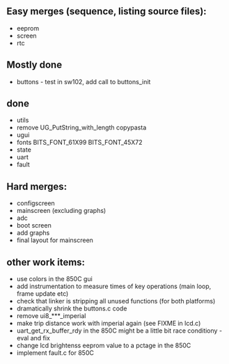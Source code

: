 ## Easy merges (sequence, listing source files):

* eeprom
* screen
* rtc

## Mostly done

* buttons - test in sw102, add call to buttons_init

## done

* utils
* remove UG_PutString_with_length copypasta
* ugui
* fonts BITS_FONT_61X99 BITS_FONT_45X72
* state
* uart
* fault

## Hard merges:

* configscreen
* mainscreen (excluding graphs)
* adc
* boot screen
* add graphs
* final layout for mainscreen

## other work items:

* use colors in the 850C gui
* add instrumentation to measure times of key operations (main loop, frame update etc)
* check that linker is stripping all unused functions (for both platforms)
* dramatically shrink the buttons.c code
* remove ui8_***_imperial
* make trip distance work with imperial again (see FIXME in lcd.c)
* uart_get_rx_buffer_rdy in the 850C might be a little bit race conditiony - eval and fix
* change lcd brightenss eeprom value to a pctage in the 850C
* implement fault.c for 850C
